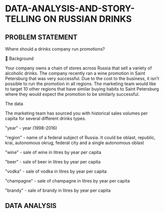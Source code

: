 # DATA-ANALYSIS-AND-STORY-TELLING ON RUSSIAN DRINKS

## PROBLEM STATEMENT
Where should a drinks company run promotions?

📖 Background

Your company owns a chain of stores across Russia that sell a variety of alcoholic drinks. The company recently ran a wine promotion in Saint Petersburg that was very successful. Due to the cost to the business, it isn’t possible to run the promotion in all regions. The marketing team would like to target 10 other regions that have similar buying habits to Saint Petersburg where they would expect the promotion to be similarly successful.

The data

The marketing team has sourced you with historical sales volumes per capita for several different drinks types.

"year" - year (1998-2016)

"region" - name of a federal subject of Russia. It could be oblast, republic, krai, autonomous okrug, federal city and a single autonomous oblast

"wine" - sale of wine in litres by year per capita

"beer" - sale of beer in litres by year per capita

"vodka" - sale of vodka in litres by year per capita

"champagne" - sale of champagne in litres by year per capita

"brandy" - sale of brandy in litres by year per capita

## DATA ANALYSIS
